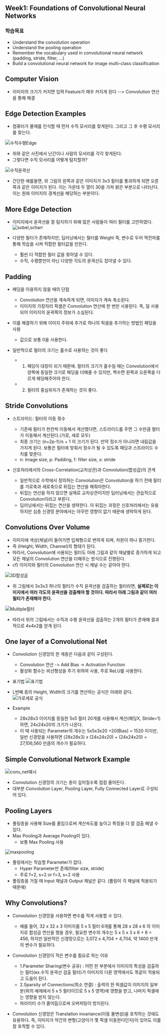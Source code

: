 ## Week1: Foundations of Convolutional Neural Networks

### 학습목표
* Understand the convolution operation
* Understand the pooling operation
* Remember the vocabulary used in convolutional neural network (padding, stride, filter, ...)
* Build a convolutional neural network for image multi-class classification
  

## Computer Vision

- 이미지의 크기가 커지면 입력 Feature가 매우 커지게 된다 --> Convolution 연산을 통해 해결

  
  
## Edge Detection Examples

- 컴퓨터가 물체를 인식할 때 먼저 수직 모서리를 찾게된다. 그리고 그 후 수평 모서리를 찾는다.  

![수직수평Edge](https://user-images.githubusercontent.com/46666862/72586614-c175e380-3935-11ea-86e0-38ba21edcf05.PNG)

- 위와 같은 사진에서 난간이나 사람의 모서리를 각각 찾게된다.
- 그렇다면 수직 모서리를 어떻게 탐지할까?

![수직윤곽선](https://user-images.githubusercontent.com/46666862/72586617-c5a20100-3935-11ea-8ccd-da3be07694e3.png)

- 간단한 예를들면, 위 그림의 왼쪽과 같은 이미지가 3x3 필터를 통과하게 되면 오른쪽과 같은 이미지가 된다. 이는 가운데 두 열이 30을 가져 밝은 부분으로 나타난다. 이는 원래 이미지의 경계선을 해당하는 부분이다.
  
  
  

## More Edge Detection

- 이미지에서 윤곽선을 잘 탐지하기 위해 많은 사람들이 여러 필터를 고안하였다.  
![sobel,scharr](https://user-images.githubusercontent.com/46666862/72586621-c9358800-3935-11ea-9dcc-53ec87fc50eb.png)


- 다양한 필터가 존재하지만, 딥러닝에서는 필터를 Weight 즉, 변수로 두어 역전파를 통해 학습을 시켜 적합한 필터값을 만든다.
	- 훨씬 더 적합한 필터 값을 찾아낼 수 있다.
	- 수직, 수평뿐만이 아닌 다양한 각도의 윤곽선도 잡아낼 수 있다.
	
	
	
	
## Padding

- 패딩을 이용하지 않을 때의 단점
	- Convolution 연산을 계속하게 되면, 이미지가 계속 축소된다.
	- 이미지의 가장자리 픽셀은 Convolution 연산에 한 번만 사용된다. 즉, 덜 사용되어 이미지의 윤곽쪽의 정보가 소실된다.  
	
- 이를 해결하기 위해 이미지 주위에 추가로 하나의 픽셀을 추가하는 방법인 패딩을 사용
	- 값으로 보통 0을 사용한다.
	
- 일반적으로 필터의 크기는 홀수로 사용하는 것이 좋다
	- 1) 패딩이 대칭이 되기 때문에. 필터의 크기가 홀수일 때는 Convolution에서 양쪽에 동일한 크기로 패딩을 더해줄 수 있지만, 짝수면 왼쪽과 오른쪽을 다르게 패딩해주어야 한다.  
	- 2) 필터의 중심위치가 존재하는 것이 좋다.
	
	
	
## Stride Convolutions

- 스트라이드: 필터의 이동 횟수
	- 기존에 필터가 한칸씩 이동해서 계산했다면, 스트라이드를 주면 그 수만큼 필터가 이동해서 계산된다.(가로, 세로 모두)
	- 최종 크기는 (n+2p-f)/s + 1 의 크기가 된다. 만약 정수가 아니라면 내림값을 가지게 된다. 보통은 필터에 맞춰서 정수가 될 수 있도록 패딩과 스트라이드 수치를 맞춘다.  
	- n: Image size, p: Padding, f: filter size, s: stride 
	

- 신호처리에서의 Cross-Correlation(교차상관)과 Convolution(합성곱)의 관계
	- 일반적으로 수학에서 정의하는 Convolution은 Convolution을 하기 전에 필터를 가로축과 세로축으로 뒤집는 연산을 해줘야한다.  
	- 뒤집는 연산을 하지 않으면 실제로 교차상관이지만 딥러닝에서는 관습적으로 Convolution이라고 부른다.  
	- 딥러닝에서는 뒤집는 연산을 생략한다. 이 뒤집는 과정은 신호처리에서는 유용하지만 심층 신경망 분야에서는 아무런 영향이 없기 때문에 생략하게 된다.
	
	
	
## Convolutions Over Volume

- 이미지에 색상(채널)이 들어가면 입체형으로 변하게 되며, 차원이 하나 증가한다.  
- 즉 (Height, Width, Channel)의 형태가 된다.
- 따라서, Convolution에 사용되는 필터도 아래 그림과 같이 채널별로 증가하게 되고 모든 채널의 Convolution 연산을 더해주는 방식으로 진행된다.  
- cf) 이미지와 필터의 Convolution 연산 시 채널 수는 같아야 한다.

![3D합성곱](https://user-images.githubusercontent.com/46666862/72587518-d7d16e80-3938-11ea-9fca-a646d2f38473.png)


- 위 그림에서 3x3x3 하나의 필터가 수직 윤곽선을 검출하는 필터라면, **실제로는 이미지에서 여러 각도의 윤곽선을 검출해야 할 것이다. 따라서 아래 그림과 같이 여러 필터가 존재해야 한다.**

![Multiple필터](https://user-images.githubusercontent.com/46666862/72587711-680fb380-3939-11ea-8bd3-c62505416106.PNG)

- 따라서 위의 그림에서는 수직과 수평 윤곽선을 검출하는 2개의 필터가 존재해 결과적으로 4x4x2를 얻게 된다.  



  
  
## One layer of a Convolutional Net

- Convolution 신경망의 한 계층은 다음과 같이 구성된다.
	- Convolution 연산 -> Add Bias -> Activation Function
	- 활성화 함수는 비선형성을 주기 위하여 사용, 주로 ReLU를 사용한다.
	
- 표기법
![표기법](https://user-images.githubusercontent.com/46666862/72589522-e02ca800-393e-11ea-833b-885a729b394e.PNG)

- L번째 층의 Height, Width의 크기를 연산하는 공식은 아래와 같다.  
![가로세로 공식](https://user-images.githubusercontent.com/46666862/72589526-e1f66b80-393e-11ea-9428-7c4646cef9fc.PNG)


- Example
	- 28x28x3 이미지를 동일한 5x5 필터 20개를 사용해서 계산(패딩X, Stride=1)하면, 24x24x20의 크기가 나온다.  
	- 이 때 사용되는 Parameter의 개수는 5x5x3x20 +20(Bias) = 1520 이지만, 일반 신경망을 사용하면 (28x28x3) x (24x24x20) + (24x24x20) = 27,106,560 만큼의 개수가 필요하다.  
	
	


## Simple Convolutional Network Example

![conv_net예시](https://user-images.githubusercontent.com/46666862/72590670-a610d580-3941-11ea-96eb-401fe8f23098.png)

- Convolution 신경망의 크기는 층이 깊어질수록 점점 줄어든다.  
- 대부분 Convolution Layer, Pooling Layer, Fully Connected Layer로 구성되어 있다.  


  
  
## Pooling Layers

- 풀링층을 사용해 Size를 줄임으로써 계산속도를 높이고 특징을 더 잘 검출 해낼 수 있다.
- Max Pooling과 Average Pooling이 있다.
	- 보통 Max Pooling 사용
	
![maxpooling](https://user-images.githubusercontent.com/46666862/72591494-9b574000-3943-11ea-83f9-41682e847ae2.png)


- 풀링에서는 학습할 Parameter가 없다.
	- Hyper Parameter만 존재(filter size, stride)
	- 주로 f=2, s=2 or f=3, s=2 사용
- 풀링층을 거칠 때 Input 채널과 Output 채널은 같다. (풀링이 각 채널에 적용되기 때문에)



## Why Convolutions?

- Convolution 신경망을 사용하면 변수를 적게 사용할 수 있다.
	- 예를 들어, 32 x 32 x 3 이미지를 5 x 5 필터 6개를 통해 28 x 28 x 6 의 이미지로 합성곱 연산을 했을 경우, 필요한 변수의 개수는 5 x 5 x 3 x 6 + 6 = 456, 하지만 일반적인 신경망으로는 3,072 x 4,704 + 4,704, 약 1400 만개의 변수가 필요하다.
	
- Convolution 신경망이 적은 변수를 필요로 하는 이유
	- 1.Parameter Sharing(변수 공유) : 어떤 한 부분에서 이미지의 특성을 검출하는 필터(ex.수직 윤곽선 검출 필터)가 이미지의 다른 영역에서도 똑같이 적용되고 도움이 된다.  
	- 2.Sparsity of Connections(희소 연결) : 출력의 한 픽셀값이 이미지의 일부분(위의 예제에서 5 x 5 필터이므로 5 x 5 영역)에 영향을 받고, 나머지 픽셀에는 영향을 받지 않는다.
	- 파라미터 수가 줄어듬으로써 오버피팅이 방지된다.

- Convolution 신경망은 Translation invariance(이동 불변성)을 포착하는 것에도 유용하다. 즉, 이미지가 약간의 변형(고양이가 몇 픽셀 이동한다던지)이 있어도 이를 잘 포착할 수 있다.  


